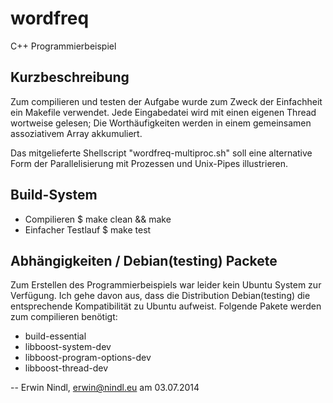 wordfreq
========
C++ Programmierbeispiel


Kurzbeschreibung
----------------
Zum compilieren und testen der Aufgabe wurde zum Zweck der Einfachheit ein Makefile
verwendet. Jede Eingabedatei wird mit einen eigenen Thread wortweise gelesen; Die
Worthäufigkeiten werden in einem gemeinsamen assoziativem Array akkumuliert.

Das mitgelieferte Shellscript "wordfreq-multiproc.sh" soll eine alternative Form
der Parallelisierung mit Prozessen und Unix-Pipes illustrieren.


Build-System
------------
- Compilieren
  $ make clean && make
- Einfacher Testlauf
  $ make test


Abhängigkeiten / Debian(testing) Packete
----------------------------------------
Zum Erstellen des Programmierbeispiels war leider kein Ubuntu System zur Verfügung.
Ich gehe davon aus, dass die Distribution Debian(testing) die entsprechende
Kompatibilität zu Ubuntu aufweist. Folgende Pakete werden zum compilieren benötigt:
- build-essential
- libboost-system-dev
- libboost-program-options-dev
- libboost-thread-dev

--
Erwin Nindl, <erwin@nindl.eu>
am 03.07.2014

